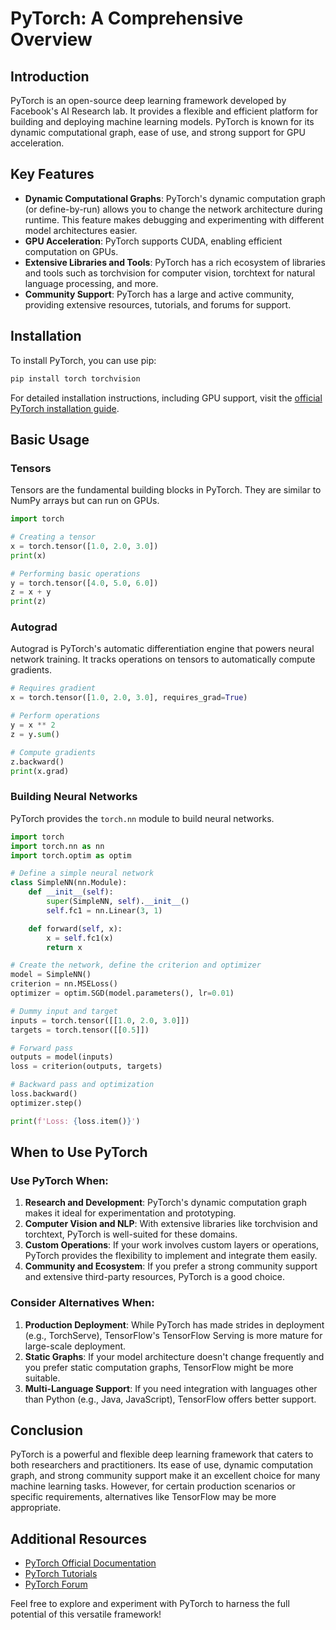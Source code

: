 # PyTorch: A Comprehensive Overview

## Introduction
PyTorch is an open-source deep learning framework developed by Facebook's AI Research lab. It provides a flexible and efficient platform for building and deploying machine learning models. PyTorch is known for its dynamic computational graph, ease of use, and strong support for GPU acceleration.

## Key Features
- **Dynamic Computational Graphs**: PyTorch's dynamic computation graph (or define-by-run) allows you to change the network architecture during runtime. This feature makes debugging and experimenting with different model architectures easier.
- **GPU Acceleration**: PyTorch supports CUDA, enabling efficient computation on GPUs.
- **Extensive Libraries and Tools**: PyTorch has a rich ecosystem of libraries and tools such as torchvision for computer vision, torchtext for natural language processing, and more.
- **Community Support**: PyTorch has a large and active community, providing extensive resources, tutorials, and forums for support.

## Installation
To install PyTorch, you can use pip:

```sh
pip install torch torchvision
```

For detailed installation instructions, including GPU support, visit the [official PyTorch installation guide](https://pytorch.org/get-started/locally/).

## Basic Usage

### Tensors
Tensors are the fundamental building blocks in PyTorch. They are similar to NumPy arrays but can run on GPUs.

```python
import torch

# Creating a tensor
x = torch.tensor([1.0, 2.0, 3.0])
print(x)

# Performing basic operations
y = torch.tensor([4.0, 5.0, 6.0])
z = x + y
print(z)
```

### Autograd
Autograd is PyTorch's automatic differentiation engine that powers neural network training. It tracks operations on tensors to automatically compute gradients.

```python
# Requires gradient
x = torch.tensor([1.0, 2.0, 3.0], requires_grad=True)

# Perform operations
y = x ** 2
z = y.sum()

# Compute gradients
z.backward()
print(x.grad)
```

### Building Neural Networks
PyTorch provides the `torch.nn` module to build neural networks.

```python
import torch
import torch.nn as nn
import torch.optim as optim

# Define a simple neural network
class SimpleNN(nn.Module):
    def __init__(self):
        super(SimpleNN, self).__init__()
        self.fc1 = nn.Linear(3, 1)

    def forward(self, x):
        x = self.fc1(x)
        return x

# Create the network, define the criterion and optimizer
model = SimpleNN()
criterion = nn.MSELoss()
optimizer = optim.SGD(model.parameters(), lr=0.01)

# Dummy input and target
inputs = torch.tensor([[1.0, 2.0, 3.0]])
targets = torch.tensor([[0.5]])

# Forward pass
outputs = model(inputs)
loss = criterion(outputs, targets)

# Backward pass and optimization
loss.backward()
optimizer.step()

print(f'Loss: {loss.item()}')
```

## When to Use PyTorch
### Use PyTorch When:
1. **Research and Development**: PyTorch's dynamic computation graph makes it ideal for experimentation and prototyping.
2. **Computer Vision and NLP**: With extensive libraries like torchvision and torchtext, PyTorch is well-suited for these domains.
3. **Custom Operations**: If your work involves custom layers or operations, PyTorch provides the flexibility to implement and integrate them easily.
4. **Community and Ecosystem**: If you prefer a strong community support and extensive third-party resources, PyTorch is a good choice.

### Consider Alternatives When:
1. **Production Deployment**: While PyTorch has made strides in deployment (e.g., TorchServe), TensorFlow's TensorFlow Serving is more mature for large-scale deployment.
2. **Static Graphs**: If your model architecture doesn't change frequently and you prefer static computation graphs, TensorFlow might be more suitable.
3. **Multi-Language Support**: If you need integration with languages other than Python (e.g., Java, JavaScript), TensorFlow offers better support.

## Conclusion
PyTorch is a powerful and flexible deep learning framework that caters to both researchers and practitioners. Its ease of use, dynamic computation graph, and strong community support make it an excellent choice for many machine learning tasks. However, for certain production scenarios or specific requirements, alternatives like TensorFlow may be more appropriate.

## Additional Resources
- [PyTorch Official Documentation](https://pytorch.org/docs/stable/index.html)
- [PyTorch Tutorials](https://pytorch.org/tutorials/)
- [PyTorch Forum](https://discuss.pytorch.org/)

Feel free to explore and experiment with PyTorch to harness the full potential of this versatile framework!
